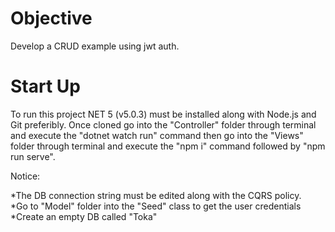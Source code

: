 # Objective

Develop a CRUD example using jwt auth.

# Start Up

To run this project NET 5 (v5.0.3) must be installed along with Node.js and Git preferibly.
Once cloned go into the "Controller" folder through terminal and execute the "dotnet watch run"  command then go into the "Views" folder through terminal and execute
the "npm i" command followed by "npm run serve".

Notice:

*The DB connection string must be edited along with the CQRS policy. <br />
*Go to "Model" folder into the "Seed" class to get the user credentials <br />
*Create an empty DB called "Toka" 



